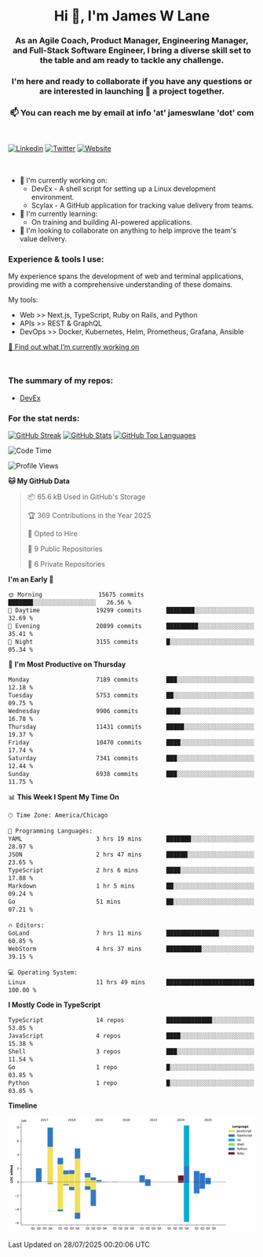 <h1 align="center">Hi 👋, I'm James W Lane</h1>
<h3 align="center">As an Agile Coach, Product Manager, Engineering Manager, and Full-Stack Software Engineer, I bring a diverse skill set to the table and am ready to tackle any challenge.</h3>
<h3 align="center">I'm here and ready to collaborate if you have any questions or are interested in launching 🚀 a project together.</h3>

<div style="margin-top: 16px;" />

<h3 align="center">📫 You can reach me by email at info 'at' jameswlane 'dot' com</h3>

<div style="margin-top: 48px;" />

[![Linkedin](https://img.shields.io/badge/LinkedIn-0077B5?style=for-the-badge&logo=linkedin&logoColor=white)](https://www.linkedin.com/in/jameswlane/)
[![Twitter](https://img.shields.io/badge/Twitter-1DA1F2?style=for-the-badge&logo=twitter&logoColor=white)](https://x.com/jameswlane)
[![Website](https://img.shields.io/website?down_color=red&down_message=offline&style=for-the-badge&up_color=green&up_message=up&url=https%3A%2F%2Fwww.jameswlane.com)](https://www.jameswlane.com)

<div style="margin-top: 48px;" />

- 🔭 I'm currently working on:
  - DevEx - A shell script for setting up a Linux development environment.
  - Scylax - A GitHub application for tracking value delivery from teams.
- 🌱 I'm currently learning:
  - On training and building AI-powered applications.
- 👯 I'm looking to collaborate on anything to help improve the team's value delivery.

### Experience & tools I use:

My experience spans the development of web and terminal applications, providing me with a comprehensive understanding of these domains.

My tools:
- Web >> Next.js, TypeScript, Ruby on Rails, and Python
- APIs >> REST & GraphQL
- DevOps >> Docker, Kubernetes, Helm, Prometheus, Grafana, Ansible

[🔭 Find out what I’m currently working on](https://www.jameswlane.com/now)  

<div style="margin-top: 50px;"/>

### The summary of my repos:
- [DevEx](https://github.com/jameswlane/devex)  

### For the stat nerds:
[![GitHub Streak](https://github-readme-streak-stats.herokuapp.com?user=jameswlane&theme=tokyonight)](https://git.io/streak-stats)
[![GitHub Stats](https://github-readme-stats.vercel.app/api?username=jameswlane&show_icons=true&theme=tokyonight)](https://github-readme-stats.vercel.app)
[![GitHub Top Languages](https://github-readme-stats.vercel.app/api/top-langs?username=jameswlane&show_icons=true&locale=en&layout=compact&theme=tokyonight)](https://github-readme-stats.vercel.app)

<!--START_SECTION:waka-->
![Code Time](http://img.shields.io/badge/Code%20Time-673%20hrs%209%20mins-blue)

![Profile Views](http://img.shields.io/badge/Profile%20Views-0-blue)

**🐱 My GitHub Data** 

> 📦 65.6 kB Used in GitHub's Storage 
 > 
> 🏆 369 Contributions in the Year 2025
 > 
> 💼 Opted to Hire
 > 
> 📜 9 Public Repositories 
 > 
> 🔑 6 Private Repositories 
 > 
**I'm an Early 🐤** 

```text
🌞 Morning                15675 commits       ███████░░░░░░░░░░░░░░░░░░   26.56 % 
🌆 Daytime                19299 commits       ████████░░░░░░░░░░░░░░░░░   32.69 % 
🌃 Evening                20899 commits       █████████░░░░░░░░░░░░░░░░   35.41 % 
🌙 Night                  3155 commits        █░░░░░░░░░░░░░░░░░░░░░░░░   05.34 % 
```
📅 **I'm Most Productive on Thursday** 

```text
Monday                   7189 commits        ███░░░░░░░░░░░░░░░░░░░░░░   12.18 % 
Tuesday                  5753 commits        ██░░░░░░░░░░░░░░░░░░░░░░░   09.75 % 
Wednesday                9906 commits        ████░░░░░░░░░░░░░░░░░░░░░   16.78 % 
Thursday                 11431 commits       █████░░░░░░░░░░░░░░░░░░░░   19.37 % 
Friday                   10470 commits       ████░░░░░░░░░░░░░░░░░░░░░   17.74 % 
Saturday                 7341 commits        ███░░░░░░░░░░░░░░░░░░░░░░   12.44 % 
Sunday                   6938 commits        ███░░░░░░░░░░░░░░░░░░░░░░   11.75 % 
```


📊 **This Week I Spent My Time On** 

```text
🕑︎ Time Zone: America/Chicago

💬 Programming Languages: 
YAML                     3 hrs 19 mins       ███████░░░░░░░░░░░░░░░░░░   28.07 % 
JSON                     2 hrs 47 mins       ██████░░░░░░░░░░░░░░░░░░░   23.65 % 
TypeScript               2 hrs 6 mins        ████░░░░░░░░░░░░░░░░░░░░░   17.88 % 
Markdown                 1 hr 5 mins         ██░░░░░░░░░░░░░░░░░░░░░░░   09.24 % 
Go                       51 mins             ██░░░░░░░░░░░░░░░░░░░░░░░   07.21 % 

🔥 Editors: 
GoLand                   7 hrs 11 mins       ███████████████░░░░░░░░░░   60.85 % 
WebStorm                 4 hrs 37 mins       ██████████░░░░░░░░░░░░░░░   39.15 % 

💻 Operating System: 
Linux                    11 hrs 49 mins      █████████████████████████   100.00 % 
```

**I Mostly Code in TypeScript** 

```text
TypeScript               14 repos            █████████████░░░░░░░░░░░░   53.85 % 
JavaScript               4 repos             ████░░░░░░░░░░░░░░░░░░░░░   15.38 % 
Shell                    3 repos             ███░░░░░░░░░░░░░░░░░░░░░░   11.54 % 
Go                       1 repo              █░░░░░░░░░░░░░░░░░░░░░░░░   03.85 % 
Python                   1 repo              █░░░░░░░░░░░░░░░░░░░░░░░░   03.85 % 
```



**Timeline**

![Lines of Code chart](https://raw.githubusercontent.com/jameswlane/jameswlane/main/assets/bar_graph.png)


 Last Updated on 28/07/2025 00:20:06 UTC
<!--END_SECTION:waka-->
